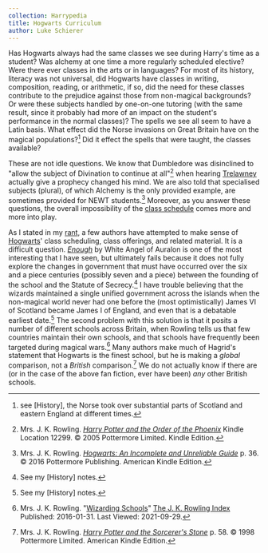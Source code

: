 ```yaml
---
collection: Harrypedia
title: Hogwarts Curriculum
author: Luke Schierer
---
```


Has Hogwarts always had the same classes we see during Harry's time as a
student?  Was alchemy at one time a more regularly scheduled elective?  Were
there ever classes in the arts or in languages?  For most of its history,
literacy was not universal, did Hogwarts have classes in writing, composition,
reading, or arithmetic, if so, did the need for these classes contribute to the
prejudice against those from non-magical backgrounds?  Or were these subjects
handled by one-on-one tutoring (with the same result, since it probably had
more of an impact on the student's performance in the normal classes)?  The
spells we see all seem to have a Latin basis.  What effect did the Norse
invasions on Great Britain have on the magical populations?[^20210812-1]  Did
it effect the spells that were taught, the classes available?  

These are not idle questions.  We know that Dumbledore was disinclined to
"allow the subject of Divination to continue at all"[^20210928-6] when hearing
[Trelawney][] actually give a prophecy changed his mind.  We are also told that
specialised subjects (plural), of which Alchemy is the only provided example,
are sometimes provided for NEWT students.[^20210928-7]  Moreover, as you answer
these questions, the overall impossibility of the [class
schedule][Class_Schedule_Rant] comes more and more into play.  

[Class_Schedule_Rant]: <../class_schedule_rant>

[Trelawney]: <../../people/trelawney/sybill>

As I stated in my [rant][Class_Schedule_Rant], a few authors have attempted to
make sense of [Hogwarts][]' class scheduling, class offerings, and related
material.  It is a difficult question.  _[Enough][WAAE1]_ by White Angel of
Auralon is one of the most interesting that I have seen, but ultimately fails
because it does not fully explore the changes in government that must have
occurred over the six and a piece centuries (possibly seven and a piece) between
the founding of the school and the Statute of Secrecy.[^20210929-1]  I have
trouble believing that the wizards maintained a single unified government across
the islands when the non-magical world never had one before the (most
optimistically) James VI of Scotland became James I of England, and even that is
a debatable earliest date.[^20210929-2]  The second problem with this solution
is that it posits a number of different schools across Britain, when Rowling
tells us that few countries maintain their own schools, and that schools have
frequently been targeted during magical wars.[^20210929-3]  Many authors make
much of Hagrid's statement that Hogwarts is the finest school, but he is making
a *global* comparison, not a *British* comparison.[^20210929-4]  We do not
actually know if there are (or in the case of the above fan fiction, ever have
been) *any* other British schools.

[Hogwarts]: <../>

[^20210929-4]: Mrs. J. K. Rowling.
    _[Harry Potter and the Sorcerer's Stone](https://www.goodreads.com/book/show/3.Harry_Potter_and_the_Sorcerer_s_Stone)_ 
    p. 58. © 1998 Pottermore Limited. American Kindle Edition. 

[^20210929-3]: Mrs. J. K. Rowling.
    "[Wizarding Schools](https://www.rowlingindex.org/work/pmws/)"
    [The J. K. Rowling Index](https://www.rowlingindex.org/)
    Published: 2016-01-31.  Last Viewed: 2021-09-29.

[WAAE1]: https://www.fanfiction.net/s/13052816

[^20210929-2]: See my [History] notes.

[^20210929-1]: See my [History] notes.

[^20210928-7]: Mrs. J. K. Rowling.
    _[Hogwarts: An Incomplete and Unreliable Guide](https://www.goodreads.com/book/show/31538647-hogwarts)_
    p. 36. © 2016 Pottermore Publishing. American Kindle Edition.

[^20210928-6]: Mrs. J. K. Rowling. 
    _[Harry Potter and the Order of the Phoenix](https://www.goodreads.com/book/show/2.Harry_Potter_and_the_Order_of_the_Phoenix)_
    Kindle Location 12299. © 2005 Pottermore Limited. Kindle Edition. 

[^20210812-1]: see [History], the Norse took over substantial parts of
    Scotland and eastern England at different times.
